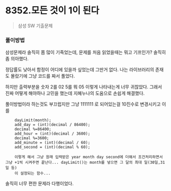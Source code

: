 # 8352.모든 것이 1이 된다

> 삼성 SW 기출문제

### 풀이방법

삼성문제라 솔직히 쫌 많이 기죽었는데, 문제를 처음 읽었을때는 뭐고 기프인가? 솔직히 좀 의아했다.

정답률도 낮아서 함정이 어디에 있을까 싶었는데 그딴거 없다. 나는 라이브러리의 존재도 몰랐기에 그냥 코드를 짜서 풀었다.

하지만 출력부분을 숫자 2를 02 5를 뭐 05 이렇게 나타내는게 너무 귀찮았다. 그래서 진짜 어떻게 해야하나 고민을 했는데 지혜누나의 도움으로 손쉽게 해결했다.

풀이방법이라 하는것도 부끄럽지만 그냥 1111111 로 되어있는걸 10진수로 변경시키고 이를 

        dayLimit(month);
        add_day = (int)(decimal / 86400);
        decimal %=86400;
        add_hour = (int)(decimal / 3600);
        decimal %=3600;
        add_minute = (int)(decimal / 60);
        add_second = (int)(decimal % 60);

        이렇게 해서 그냥 원래 입력받은 year month day second에 더해서 조건처리하면서 그냥 +1씩 시켜주면 끝난다... dayLimit()는 month를 넣으면 그 달의 최대 일(30일,31일 등)
        이 설정되는 함수...

솔직히 너무 편한 문제라 다행이었다.